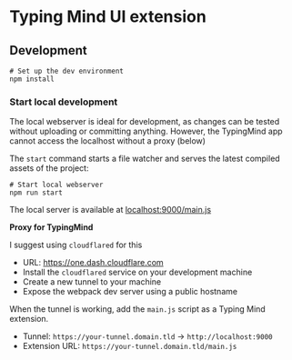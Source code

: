 # Typing Mind UI extension

## Development

```
# Set up the dev environment
npm install
```

### Start local development

The local webserver is ideal for development, as changes can be tested without uploading or
committing anything. However, the TypingMind app cannot access the localhost without a proxy (below)

The `start` command starts a file watcher and serves the latest compiled assets of the project:

```
# Start local webserver
npm run start
```

The local server is available at [localhost:9000/main.js](http://localhost:9000/main.js)

**Proxy for TypingMind**

I suggest using `cloudflared` for this

- URL: https://one.dash.cloudflare.com
- Install the `cloudflared` service on your development machine
- Create a new tunnel to your machine
- Expose the webpack dev server using a public hostname

When the tunnel is working, add the `main.js` script as a Typing Mind extension.

- Tunnel: `https://your-tunnel.domain.tld` → `http://localhost:9000`
- Extension URL: `https://your-tunnel.domain.tld/main.js`
